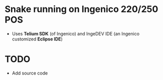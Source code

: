 # Snake running on Ingenico 220/250 POS
* Uses **Telium SDK** (of Ingenico) and IngeDEV IDE (an Ingenico customized **Eclipse IDE**)

# TODO
* Add source code